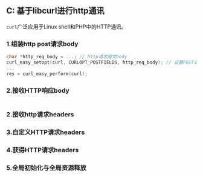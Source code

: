 ## C: 基于libcurl进行http通讯

`curl`广泛应用于Linux shell和PHP中的HTTP通讯。

### 1.组装http post请求body

```c
char *http_req_body = ...; // http请求报文body
curl_easy_setopt(curl, CURLOPT_POSTFIELDS, http_req_body); // 设置POST请求报文体
...
res = curl_easy_perform(curl);
```

### 2.接收HTTP响应body

```c

```

### 2.接收http请求headers




### 3.自定义HTTP请求headers


### 4.获得HTTP请求headers


### 5.全局初始化与全局资源释放